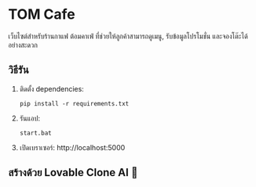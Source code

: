 # TOM Cafe

เว็บไซต์สำหรับร้านกาแฟ ต้อมคาเฟ่ ที่ช่วยให้ลูกค้าสามารถดูเมนู, รับข้อมูลโปรโมชั่น และจองโต๊ะได้อย่างสะดวก

## วิธีรัน

1. ติดตั้ง dependencies:
   ```
   pip install -r requirements.txt
   ```

2. รันแอป:
   ```
   start.bat
   ```

3. เปิดเบราเซอร์: http://localhost:5000

## สร้างด้วย Lovable Clone AI 🚀
